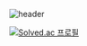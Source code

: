 ![header](https://capsule-render.vercel.app/api?type=waving&color=gradient&customColorList=5,6,7,8,30&height=280&section=header&text=Welcome%20to%20Hyejoo's%20Github!&fontSize=40)

[![Solved.ac
프로필](http://mazassumnida.wtf/api/v2/generate_badge?boj=fixup719)](https://solved.ac/fixup719)

